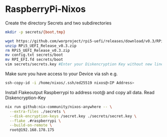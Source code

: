 # RaspberryPi-Nixos

Create the directory Secrets and two subdirectories

```sh
mkdir -p secrets/{boot,tmp}
```

```sh
wget https://github.com/worproject/rpi5-uefi/releases/download/v0.3/RPi5_UEFI_Release_v0.3.zip
unzip RPi5_UEFI_Release_v0.3.zip
rm RPi5_UEFI_Release_v0.3.zip
mv config.txt secrets/boot
mv RPI_EFI.fd secrets/boot
vim secrets/secrets.key #Enter your Diskencryption Key without new lines
```

Make sure you have access to your Device via ssh e.g.

```sh
ssh-copy-id -i /home/nixos/.ssh/ed25519 nixos@<IP Address>
```

Install Flakeoutput Raspberrypi to address root@<IP Address> and copy all data. Read Diskencryption-Key 

```sh
nix run github:nix-community/nixos-anywhere -- \
  --extra-files ./secrets \
  --disk-encryption-keys /secret.key ./secrets/secret.key \
  --flake .#raspberrypi \
  --build-on-remote \
  root@192.168.178.175 
```
